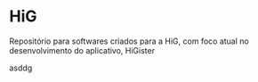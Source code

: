 # HiG
Repositório para softwares criados para a HiG, com foco atual no desenvolvimento do aplicativo, HiGister

asddg
